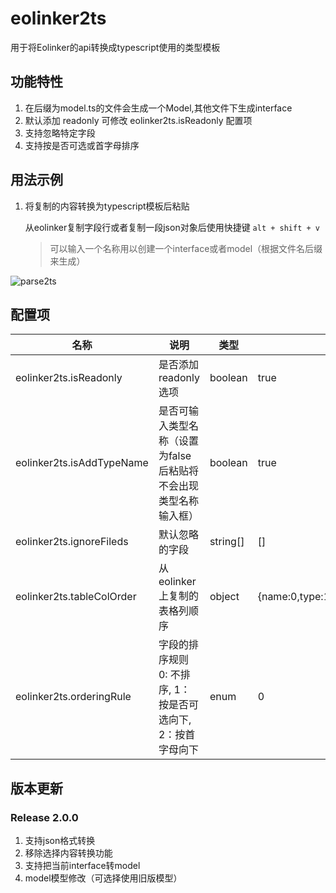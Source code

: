 # eolinker2ts

用于将Eolinker的api转换成typescript使用的类型模板

## 功能特性
1. 在后缀为model.ts的文件会生成一个Model,其他文件下生成interface
5. 默认添加 readonly 可修改 eolinker2ts.isReadonly 配置项
6. 支持忽略特定字段
7. 支持按是否可选或首字母排序
## 用法示例
1. 将复制的内容转换为typescript模板后粘贴

    从eolinker复制字段行或者复制一段json对象后使用快捷键 `alt + shift + v`

    > 可以输入一个名称用以创建一个interface或者model（根据文件名后缀来生成）

![parse2ts](https://user-images.githubusercontent.com/41280500/110262392-7eba1380-7fee-11eb-8435-39a14aa067af.gif)


## 配置项

| 名称     | 说明 | 类型 | 默认值 |
| ---- | ---- | ---- | ---- |
| eolinker2ts.isReadonly | 是否添加 readonly 选项 | boolean | true |
| eolinker2ts.isAddTypeName | 是否可输入类型名称（设置为false后粘贴将不会出现类型名称输入框） | boolean | true |
| eolinker2ts.ignoreFileds | 默认忽略的字段 | string[] | [] |
| eolinker2ts.tableColOrder | 从eolinker上复制的表格列顺序 | object | {name:0,type:1,isRequired:2,desc:3} |
| eolinker2ts.orderingRule | 字段的排序规则 0: 不排序, 1：按是否可选向下, 2：按首字母向下 | enum | 0 |


## 版本更新

### Release 2.0.0 
1. 支持json格式转换
2. 移除选择内容转换功能
3. 支持把当前interface转model
4. model模型修改（可选择使用旧版模型）
